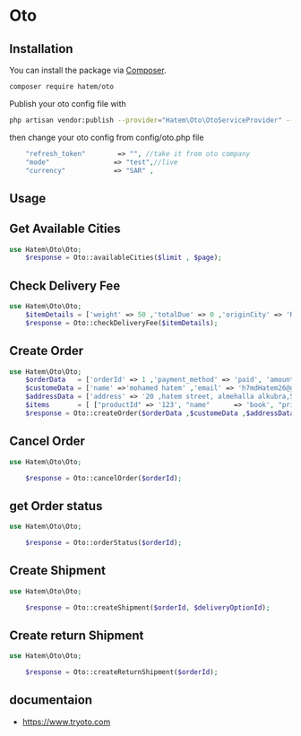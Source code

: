 # Oto
## Installation

You can install the package via [Composer](https://getcomposer.org).

```bash
composer require hatem/oto
```
Publish your oto config file with

```bash
php artisan vendor:publish --provider="Hatem\Oto\OtoServiceProvider" --tag="oto"
```
then change your oto config from config/oto.php file
```php
    "refresh_token"        => "", //take it from oto company
    "mode"                => "test",//live
    "currency"            => "SAR" ,
```
## Usage

## Get Available Cities

```php
use Hatem\Oto\Oto;
    $response = Oto::availableCities($limit , $page); 

```


## Check Delivery Fee

```php
use Hatem\Oto\Oto;
    $itemDetails = ['weight' => 50 ,'totalDue' => 0 ,'originCity' => 'Riyadh','destinationCity' => 'Jeddah'];
    $response = Oto::checkDeliveryFee($itemDetails); 

```


## Create Order

```php
use Hatem\Oto\Oto;
    $orderData   = ['orderId' => 1 ,'payment_method' => 'paid', 'amount' => '40','amount_due' => 0,'packageCount' => 10,'packageWeight' => 1 , 'orderDate' => '2022-06-12 22:30'];
    $customeData = ['name' =>'mohamed hatem' ,'email' => 'h7mdHatem26@gmail.com' , 'mobile' => '010027*****'];
    $addressData = ['address' => '20 ,hatem street, almehalla alkubra,Saudi Arabia','district' => 'hatem district' ,'city' => 'almehalla' ,'country' => 'SA' ,'lat' => '30.837645','lng' => '30.23456'];
    $items       = [ ["productId" => '123', "name"      => 'book', "price"     => '12', "rowTotal"  => '15', "taxAmount" => '3', "quantity"  => '2', "sku"  => 'arabic_book', "image"     => ''] , ["productId" => '145', "name"      => 'math book', "price"     => '18', "rowTotal"  => '20', "taxAmount" => '1', "quantity"  => '3', "sku"  => 'math_book', "image"     => '']];
    $response = Oto::createOrder($orderData ,$customeData ,$addressData ,$items);


```

## Cancel Order

```php
use Hatem\Oto\Oto;

    $response = Oto::cancelOrder($orderId);

```

## get Order status

```php
use Hatem\Oto\Oto;

    $response = Oto::orderStatus($orderId);

```


## Create Shipment

```php
use Hatem\Oto\Oto;

    $response = Oto::createShipment($orderId, $deliveryOptionId);


```

## Create return Shipment

```php
use Hatem\Oto\Oto;

    $response = Oto::createReturnShipment($orderId);


```


## documentaion
- https://www.tryoto.com

